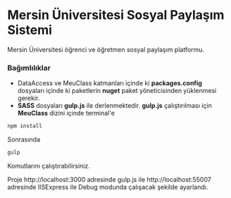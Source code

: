# Mersin Üniversitesi Sosyal Paylaşım Sistemi
Mersin Üniversitesi öğrenci ve öğretmen sosyal paylaşım platformu.

### Bağımlılıklar
* DataAccess ve MeuClass katmanları içinde ki  **packages.config** dosyaları içinde ki paketlerin **nuget** paket yöneticisinden yüklenmesi gerekir.
*  **SASS** dosyaları **gulp.js** ile derlenmektedir. **gulp.js** çalıştırılması için **MeuClass** dizini içinde terminal'e
``` sh
npm install
```
Sonrasında
``` sh
gulp
```
Komutlarını çalıştırabilirsiniz.

 Proje http://localhost:3000 adresinde gulp.js ile http://localhost:55007 adresinde IISExpress ile Debug modunda çalışacak şekilde ayarlandı.
